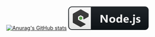 <!-- ![](./profile-3d-contrib/profile-green-animate.svg) -->
[![Anurag's GitHub stats](https://github-readme-stats.vercel.app/api?username=sadeghsou&show_icons=true&theme=radical)](https://github.com/anuraghazra/github-readme-stats)
![](https://github.com/MikeCodesDotNET/ColoredBadges/blob/master/svg/dev/frameworks/nodejs_larger.svg)
